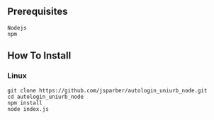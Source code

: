 ## Prerequisites
    Nodejs
    npm

## How To Install
### Linux
    git clone https://github.com/jsparber/autologin_uniurb_node.git
    cd autologin_uniurb_node
    npm install
    node index.js
